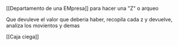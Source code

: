 [[Departamento de una EMpresa]] para hacer una "Z" o arqueo

Que devuleve el valor que deberia haber, recopila cada z  y devuelve, analiza los movientos y demas

[[Caja ciega]]